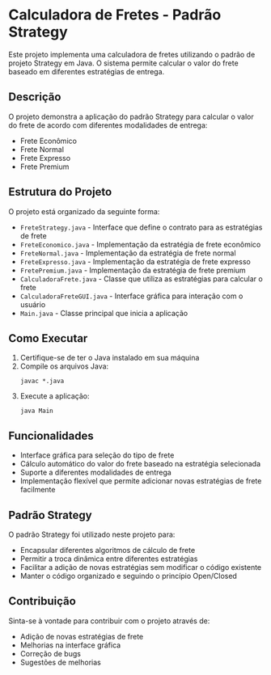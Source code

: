 # Calculadora de Fretes - Padrão Strategy

Este projeto implementa uma calculadora de fretes utilizando o padrão de projeto Strategy em Java. O sistema permite calcular o valor do frete baseado em diferentes estratégias de entrega.

## Descrição

O projeto demonstra a aplicação do padrão Strategy para calcular o valor do frete de acordo com diferentes modalidades de entrega:
- Frete Econômico
- Frete Normal
- Frete Expresso
- Frete Premium

## Estrutura do Projeto

O projeto está organizado da seguinte forma:

- `FreteStrategy.java` - Interface que define o contrato para as estratégias de frete
- `FreteEconomico.java` - Implementação da estratégia de frete econômico
- `FreteNormal.java` - Implementação da estratégia de frete normal
- `FreteExpresso.java` - Implementação da estratégia de frete expresso
- `FretePremium.java` - Implementação da estratégia de frete premium
- `CalculadoraFrete.java` - Classe que utiliza as estratégias para calcular o frete
- `CalculadoraFreteGUI.java` - Interface gráfica para interação com o usuário
- `Main.java` - Classe principal que inicia a aplicação

## Como Executar

1. Certifique-se de ter o Java instalado em sua máquina
2. Compile os arquivos Java:
   ```
   javac *.java
   ```
3. Execute a aplicação:
   ```
   java Main
   ```

## Funcionalidades

- Interface gráfica para seleção do tipo de frete
- Cálculo automático do valor do frete baseado na estratégia selecionada
- Suporte a diferentes modalidades de entrega
- Implementação flexível que permite adicionar novas estratégias de frete facilmente

## Padrão Strategy

O padrão Strategy foi utilizado neste projeto para:
- Encapsular diferentes algoritmos de cálculo de frete
- Permitir a troca dinâmica entre diferentes estratégias
- Facilitar a adição de novas estratégias sem modificar o código existente
- Manter o código organizado e seguindo o princípio Open/Closed

## Contribuição

Sinta-se à vontade para contribuir com o projeto através de:
- Adição de novas estratégias de frete
- Melhorias na interface gráfica
- Correção de bugs
- Sugestões de melhorias 